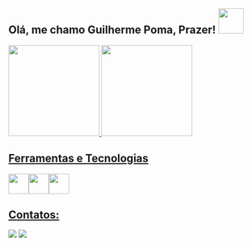 <p align='center'> <h2> Olá, me chamo Guilherme Poma, Prazer! <img src="https://media1.giphy.com/media/v1.Y2lkPTc5MGI3NjExaWw0dnk2bGluNnI4eDllajg5b3ZlbW12M2t1ZGY1M2ljZHFncjVodCZlcD12MV9pbnRlcm5hbF9naWZfYnlfaWQmY3Q9Zw/boYxZ1fa72kcgr70sN/giphy.gif" width="50"></h2>

<div>
  <a href="https://github.com/Guilhermepoma">
  <img  height="180em" src="https://github-readme-stats.vercel.app/api/top-langs/?username=GuilhermePoma&layout=compact&theme=monokai&show_icons=true" />
  <img loading="lazy" height="180em" src="https://github-readme-stats.vercel.app/api?username=GuilhermePoma&show_icons=true&theme=dracula&include_all_commits=true&count_private=true"/>
</div>

## Ferramentas e Tecnologias

<img src="https://cdn.jsdelivr.net/gh/devicons/devicon/icons/html5/html5-original.svg" width="40" height="40" /><img src="https://cdn.jsdelivr.net/gh/devicons/devicon/icons/css3/css3-original.svg" width="40" height="40" /><img src="https://cdn.jsdelivr.net/gh/devicons/devicon/icons/python/python-original.svg" width="40" height="40"/>

## Contatos:

<div>
  <a href="https://www.instagram.com/poma_gui" target="_blank"><img loading="lazy" src="https://img.shields.io/badge/-Instagram-%23E4405F?style=for-the-badge&logo=instagram&logoColor=white" target="_blank"></a>
  <a href = "guilhermepomacercena@gmail.com"><img loading="lazy" src="https://img.shields.io/badge/Gmail-D14836?style=for-the-badge&logo=gmail&logoColor=white" target="_blank"></a>
</div>

